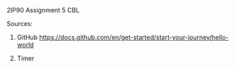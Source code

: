 2IP90 Assignment 5 CBL

Sources:
1) GitHub
  https://docs.github.com/en/get-started/start-your-journey/hello-world

2) Timer
  
